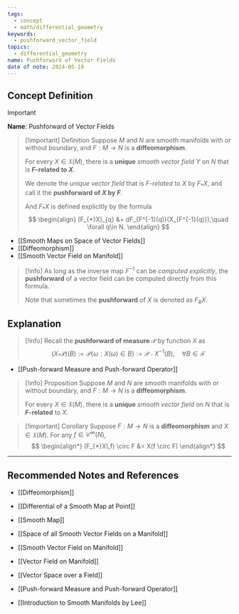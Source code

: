 ```yaml
---
tags:
  - concept
  - math/differential_geometry
keywords:
  - pushforward_vector_field
topics:
  - differential_geometry
name: Pushforward of Vector Fields
date of note: 2024-05-18
---
```


## Concept Definition

>[!important]
>**Name**: Pushforward of Vector Fields


>[!important] Definition
>Suppose $M$ and $N$ are smooth manifolds with or without boundary, and $F: M \rightarrow N$ is a **diffeomorphism**. 
>
>For every $X \in \mathfrak{X}(M)$, there is a **unique** *smooth vector field* $Y$ on $N$ that is **$F$-related to $X$**. 
>
>We denote the *unique vector field* that is *$F$-related* to $X$ by $F_{*}X$, and call it the **pushforward of $X$ by $F$**. 
>
>And $F_{*}X$ is defined explicitly by the formula
>$$
> \begin{align}
> (F_{*}X)_{q} &= dF_{F^{-1}(q)}(X_{F^{-1}(q)}),\quad \forall q\in N. 
> \end{align} 
>$$ 

- [[Smooth Maps on Space of Vector Fields]]
- [[Diffeomorphism]]
- [[Smooth Vector Field on Manifold]]

>[!info]
>As long as the inverse map $F^{-1}$ can be *computed explicitly*, the **pushforward** of a vector field can be computed directly from this formula. 
>
>Note that sometimes the **pushforward** of $X$ is denoted as $F_{\#}X$.



## Explanation

>[!info]
>Recall the **pushforward of measure** $\mathcal{P}$ by function $X$ as
>$$
>(X_{*}\mathcal{P})(B) := \mathcal{P}\{\omega: X(\omega) \in B  \} := \mathcal{P}\circ X^{-1}(B), \quad \forall B \in \mathscr{F}
>$$

- [[Push-forward Measure and Push-forward Operator]]


>[!info] Proposition
>Suppose $M$ and $N$ are smooth manifolds with or without boundary, and $F: M \rightarrow N$ is a **diffeomorphism**. 
>
>For every $X \in \mathfrak{X}(M)$, there is a **unique** *smooth vector field* on $N$ that is **$F$-related** to $X$.

>[!important] Corollary
>Suppose $F: M \rightarrow N$ is a **diffeomorphism** and $X \in \mathfrak{X}(M)$.  For any $f \in \mathcal{C}^{\infty}(N)$, 
>$$
> \begin{align*}
> (F_{*}X\,f) \circ F &= X(f \circ F)
> \end{align*}
>$$ 






-----------
##  Recommended Notes and References

- [[Diffeomorphism]]
- [[Differential of a Smooth Map at Point]]
- [[Smooth Map]]
  
  
- [[Space of all Smooth Vector Fields on a Manifold]]
- [[Smooth Vector Field on Manifold]]
- [[Vector Field on Manifold]]


- [[Vector Space over a Field]]
- [[Push-forward Measure and Push-forward Operator]]

- [[Introduction to Smooth Manifolds by Lee]]